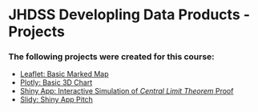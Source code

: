 # JHDSS Developling Data Products - Projects

### The following projects were created for this course:
- [Leaflet: Basic Marked Map](https://cariveroco.github.io/JHDSS-Developling_Data_Products_Projects/Leaflet-Map.html) 
- [Plotly: Basic 3D Chart](https://cariveroco.github.io/JHDSS-Developling_Data_Products_Projects/Plotly-3DChart.html)
- [Shiny App: Interactive Simulation of *Central Limit Theorem* Proof](https://carivero.shinyapps.io/ShinyApp-CLTProof/)
- [Slidy: Shiny App Pitch](https://cariveroco.github.io/JHDSS-Developling_Data_Products_Projects/Slidy-ShinyAppPitch.html)
